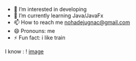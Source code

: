 
- 👀 I’m interested in developing 
- 🌱 I’m currently learning Java/JavaFx
- 📫 How to reach me nohadejugnac@gmail.com
- 😄 Pronouns: me
- ⚡ Fun fact: i like train 

I know :
! [image](https://www.google.com/url?sa=i&url=https%3A%2F%2Ffr.m.wikipedia.org%2Fwiki%2FFichier%3APython-logo-notext.svg&psig=AOvVaw0UoKR2G35GrC-qGqvIAIFC&ust=1716363859588000&source=images&cd=vfe&opi=89978449&ved=0CBIQjRxqFwoTCNiGq-KfnoYDFQAAAAAdAAAAABAE)

<!---
NDejugnac/NDejugnac is a ✨ special ✨ repository because its `README.md` (this file) appears on your GitHub profile.
You can click the Preview link to take a look at your changes.
--->
